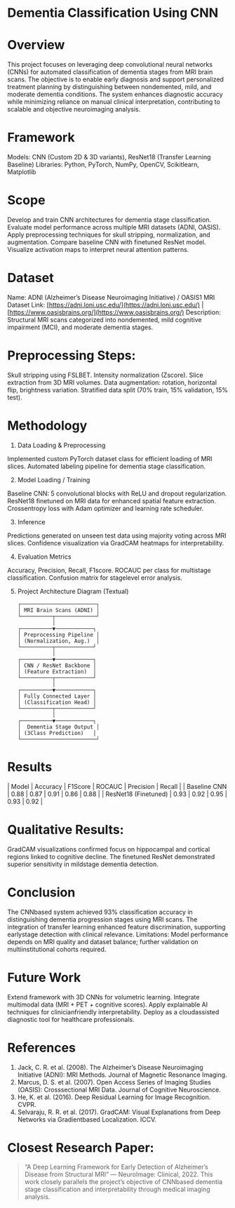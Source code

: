 # Dementia Classification Using CNN

# Overview
This project focuses on leveraging deep convolutional neural networks (CNNs) for automated classification of dementia stages from MRI brain scans. The objective is to enable early diagnosis and support personalized treatment planning by distinguishing between nondemented, mild, and moderate dementia conditions. The system enhances diagnostic accuracy while minimizing reliance on manual clinical interpretation, contributing to scalable and objective neuroimaging analysis.

# Framework
Models: CNN (Custom 2D & 3D variants), ResNet18 (Transfer Learning Baseline)
Libraries: Python, PyTorch, NumPy, OpenCV, Scikitlearn, Matplotlib

# Scope
 Develop and train CNN architectures for dementia stage classification.
 Evaluate model performance across multiple MRI datasets (ADNI, OASIS).
 Apply preprocessing techniques for skull stripping, normalization, and augmentation.
 Compare baseline CNN with finetuned ResNet model.
 Visualize activation maps to interpret neural attention patterns.

# Dataset
Name: ADNI (Alzheimer’s Disease Neuroimaging Initiative) / OASIS1 MRI Dataset
Link: [https://adni.loni.usc.edu/](https://adni.loni.usc.edu/) | [https://www.oasisbrains.org/](https://www.oasisbrains.org/)
Description: Structural MRI scans categorized into nondemented, mild cognitive impairment (MCI), and moderate dementia stages.

# Preprocessing Steps:
 Skull stripping using FSLBET.
 Intensity normalization (Zscore).
 Slice extraction from 3D MRI volumes.
 Data augmentation: rotation, horizontal flip, brightness variation.
 Stratified data split (70% train, 15% validation, 15% test).

 # Methodology
 1. Data Loading & Preprocessing

 Implemented custom PyTorch dataset class for efficient loading of MRI slices.
 Automated labeling pipeline for dementia stage classification.

 2. Model Loading / Training

 Baseline CNN: 5 convolutional blocks with ReLU and dropout regularization.
 ResNet18 finetuned on MRI data for enhanced spatial feature extraction.
 Crossentropy loss with Adam optimizer and learning rate scheduler.

 3. Inference

 Predictions generated on unseen test data using majority voting across MRI slices.
 Confidence visualization via GradCAM heatmaps for interpretability.

 4. Evaluation Metrics

 Accuracy, Precision, Recall, F1score.
 ROCAUC per class for multistage classification.
 Confusion matrix for stagelevel error analysis.

 5. Project Architecture Diagram (Textual)

        ┌────────────────────────┐
        │ MRI Brain Scans (ADNI) │
        └──────────┬─────────────┘
                   │
        ┌──────────▼────────────┐
        │ Preprocessing Pipeline │
        │ (Normalization, Aug.)  │
        └──────────┬────────────┘
                   │
        ┌──────────▼────────────┐
        │ CNN / ResNet Backbone │
        │ (Feature Extraction)  │
        └──────────┬────────────┘
                   │
        ┌──────────▼────────────┐
        │ Fully Connected Layer │
        │ (Classification Head) │
        └──────────┬────────────┘
                   │
        ┌──────────▼────────────┐
        │  Dementia Stage Output │
        │ (3Class Prediction)   │
        └────────────────────────┘

#  Results
| Model                  | Accuracy | F1Score  | ROCAUC  | Precision | Recall   |
| Baseline CNN           | 0.88     | 0.87     | 0.91    | 0.86      | 0.88     |
| ResNet18 (Finetuned)   | 0.93     | 0.92     | 0.95    | 0.93      | 0.92     |

# Qualitative Results:
 GradCAM visualizations confirmed focus on hippocampal and cortical regions linked to cognitive decline.
 The finetuned ResNet demonstrated superior sensitivity in mildstage dementia detection.

# Conclusion
The CNNbased system achieved 93% classification accuracy in distinguishing dementia progression stages using MRI scans. The integration of transfer learning enhanced feature discrimination, supporting earlystage detection with clinical relevance.
Limitations: Model performance depends on MRI quality and dataset balance; further validation on multiinstitutional cohorts required.

# Future Work
 Extend framework with 3D CNNs for volumetric learning.
 Integrate multimodal data (MRI + PET + cognitive scores).
 Apply explainable AI techniques for clinicianfriendly interpretability.
 Deploy as a cloudassisted diagnostic tool for healthcare professionals.

# References
1. Jack, C. R. et al. (2008). The Alzheimer’s Disease Neuroimaging Initiative (ADNI): MRI Methods. Journal of Magnetic Resonance Imaging.
2. Marcus, D. S. et al. (2007). Open Access Series of Imaging Studies (OASIS): Crosssectional MRI Data. Journal of Cognitive Neuroscience.
3. He, K. et al. (2016). Deep Residual Learning for Image Recognition. CVPR.
4. Selvaraju, R. R. et al. (2017). GradCAM: Visual Explanations from Deep Networks via Gradientbased Localization. ICCV.

# Closest Research Paper:
> “A Deep Learning Framework for Early Detection of Alzheimer’s Disease from Structural MRI” — NeuroImage: Clinical, 2022.
> This work closely parallels the project’s objective of CNNbased dementia stage classification and interpretability through medical imaging analysis.
